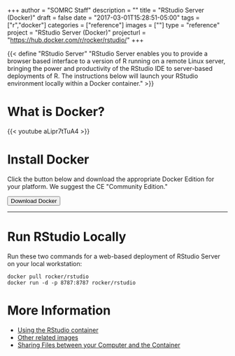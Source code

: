 +++
author = "SOMRC Staff"
description = ""
title = "RStudio Server (Docker)"
draft = false
date = "2017-03-01T15:28:51-05:00"
tags = ["r","docker"]
categories = ["reference"]
images = [""]
type = "reference"
project = "RStudio Server (Docker)"
projecturl = "https://hub.docker.com/r/rocker/rstudio/"
+++

{{< define "RStudio Server" "RStudio Server enables you to provide a browser based interface to a version of R running on a remote Linux server, bringing the power and productivity of the RStudio IDE to server-based deployments of R. The instructions below will launch your RStudio environment locally within a Docker container." >}}

# What is Docker?
{{< youtube aLipr7tTuA4 >}}

# Install Docker

Click the button below and download the appropriate Docker Edition for your platform. We suggest the CE "Community Edition."

[<button class="btn btn-success">Download Docker</button>](https://www.docker.com/)

- - -

# Run RStudio Locally

Run these two commands for a web-based deployment of RStudio Server on your local workstation:

```
docker pull rocker/rstudio
docker run -d -p 8787:8787 rocker/rstudio
```

# More Information

* [Using the RStudio container](https://github.com/rocker-org/rocker/wiki/Using-the-RStudio-image)
* [Other related images](https://github.com/rocker-org/rocker/wiki)
* [Sharing Files between your Computer and the Container](https://github.com/rocker-org/rocker/wiki/Sharing-files-with-host-machine)
